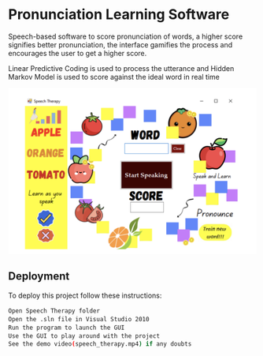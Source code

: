 
# Pronunciation Learning Software

Speech-based software to score pronunciation of words, a higher score signifies better pronunciation, the
interface gamifies the process and encourages the user to get a higher score.

Linear Predictive Coding is used to process the utterance and Hidden Markov Model is used to score against the
ideal word in real time


![App Screenshot](https://github.com/kbkartikay/Speech/blob/master/demo.png)


## Deployment

To deploy this project follow these instructions:
```bash
Open Speech Therapy folder
Open the .sln file in Visual Studio 2010
Run the program to launch the GUI
Use the GUI to play around with the project
See the demo video(speech_therapy.mp4) if any doubts 
```

